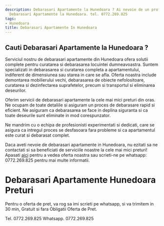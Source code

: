 ```yaml
---
description: Debarasari Apartamente la Hunedoara ? Ai nevoie de un profesionist in
  Debarasari Apartamente la Hunedoara. tel. 0772.269.825
tags:
- Hunedoara
title: Debarasari Apartamente In Hunedoara
---
```



## Cauti Debarasari Apartamente la Hunedoara ?

Serviciul nostru de debarasari apartamente din Hunedoara ofera solutii complete pentru curatarea si debarasarea locuintei dumneavoastra. Suntem specializati in debarasarea si curatarea completa a apartamentului, indiferent de dimensiunea sau starea in care se afla. Oferta noastra include demontarea mobilierului vechi, debarasarea de obiecte nefolositoare, curatarea si dezinfectarea suprafetelor, precum si transportul si eliminarea deseurilor.

Oferim servicii de debarasari apartamente la cele mai mici preturi din oras. Ne ocupam de toate detaliile si asiguram un proces de debarasare rapid si eficient. Ne asiguram ca debarasarea se face in deplina siguranta si ca toate deseurile sunt eliminate in mod corespunzator.

Ne mandrim cu o echipa de profesionisti experimentati si dedicati, care se asigura ca intregul proces se desfasoara fara probleme si ca apartamentul este curat si debarasat complet.

Daca aveti nevoie de debarasari apartamente in Hunedoara, nu ezitati sa ne contactati si sa beneficiati de serviciile noastre la cele mai mici preturi! Apasati [aici](https://www.olx.ro/debarasari-apartamente-hunedoara/) pentru a vedea oferta noastra sau scrieti-ne pe whatsapp: 0772.269.825 pentru mai multe informatii.

# Debarasari Apartamente Hunedoara Preturi
Pentru o oferta de pret, va rog sa imi scrieti pe whatsapp, si va trimitem in 30 min, Gratuit si fara Obligatii Oferta de Pret.

Tel. 0772.269.825
Whatsapp. 0772.269.825